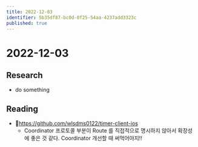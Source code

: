 ```yaml
---
title: 2022-12-03
identifier: 5b35df87-bc0d-0f25-54aa-4237add3323c
published: true
---
```


# 2022-12-03

## Research

* do something

## Reading

* https://github.com/wlsdms0122/timer-client-ios
  * Coordinator 프로토콜 부분이 Route 를 직접적으로 명시하지 않아서 확장성에 좋은 것 같다. Coordinator 개선할 때 써먹어야지!!

